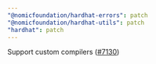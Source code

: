 ```yaml
---
"@nomicfoundation/hardhat-errors": patch
"@nomicfoundation/hardhat-utils": patch
"hardhat": patch
---
```


Support custom compilers ([#7130](https://github.com/NomicFoundation/hardhat/issues/7130))
